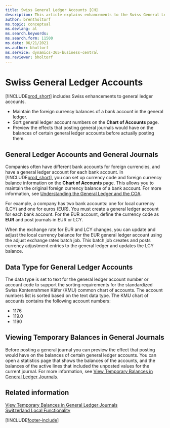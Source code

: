 ```yaml
---
title: Swiss General Ledger Accounts [CH]
description: This article explains enhancements to the Swiss General Ledger Accounts and General Journals.
author: brentholtorf
ms.topic: conceptual
ms.devlang: al
ms.search.keywords:
ms.search.form: 11500
ms.date: 06/21/2021
ms.author: bholtorf
ms.service: dynamics-365-business-central
ms.reviewer: bholtorf
---
```

# Swiss General Ledger Accounts
[!INCLUDE[prod_short](../../includes/prod_short.md)] includes Swiss enhancements to general ledger accounts.

- Maintain the foreign currency balances of a bank account in the general ledger.  
- Sort general ledger account numbers on the **Chart of Accounts** page.  
- Preview the effects that posting general journals would have on the balances of certain general ledger accounts before actually posting them.  

## General Ledger Accounts and General Journals  
Companies often have different bank accounts for foreign currencies, and have a general ledger account for each bank account. In [!INCLUDE[prod_short](../../includes/prod_short.md)], you can set up currency code and foreign currency balance information on the **Chart of Accounts** page. This allows you to maintain the original foreign currency balance of a bank account. For more information, see [Understanding the General Ledger and the COA](../../finance-general-ledger.md).  

For example, a company has two bank accounts: one for local currency (LCY) and one for euros (EUR). You must create a general ledger account for each bank account. For the EUR account, define the currency code as **EUR** and post journals in EUR or LCY.  

When the exchange rate for EUR and LCY changes, you can update and adjust the local currency balance for the EUR general ledger account using the adjust exchange rates batch job. This batch job creates and posts currency adjustment entries to the general ledger and updates the LCY balance.  

## Data Type for General Ledger Accounts  
The data type is set to text for the general ledger account number or account code to support the sorting requirements for the standardized Swiss Kontenrahmen Käfer (KMU) common chart of accounts. The account numbers list is sorted based on the text data type. The KMU chart of accounts contains the following account numbers:  

- 1176  
- 119.0  
- 1190  

## Viewing Temporary Balances in General Journals  
Before posting a general journal you can preview the effect that posting would have on the balances of certain general ledger accounts. You can open a statistics page that shows the balances of the accounts, and the balances of the active lines that included the unposted values for the current journal. For more information, see [View Temporary Balances in General Ledger Journals](how-to-view-temporary-balances-in-general-ledger-journals.md).  

## Related information

[View Temporary Balances in General Ledger Journals](how-to-view-temporary-balances-in-general-ledger-journals.md)  
[Switzerland Local Functionality](switzerland-local-functionality.md)  


[!INCLUDE[footer-include](../../includes/footer-banner.md)]